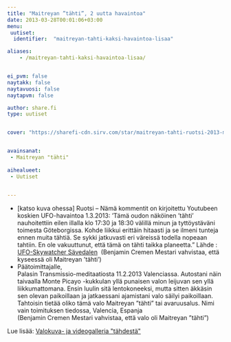 ```yaml
---
title: "Maitreyan ”tähti”, 2 uutta havaintoa"
date: 2013-03-28T00:01:06+03:00
menu:
 uutiset:
  identifier:  "maitreyan-tahti-kaksi-havaintoa-lisaa"

aliases:
    - /maitreyan-tahti-kaksi-havaintoa-lisaa/


ei_pvm: false
naytakk: false
naytavuosi: false
naytapvm: false

author: share.fi
type: uutiset


cover: "https://sharefi-cdn.sirv.com/star/maitreyan-tahti-ruotsi-2013-medi.201304_star_sweden_1.3.13.jpg"


avainsanat:
 - Maitreyan "tähti"
 
aihealueet:
 - Uutiset
 

---
```



<ul>
<li>[katso kuva ohessa] Ruotsi – Nämä kommentit on kirjoitettu Youtubeen koskien UFO-havaintoa 1.3.2013: ’Tämä oudon näköinen ’tähti’ nauhoitettiin eilen illalla klo 17:30 ja 18:30 välillä minun ja tyttöystäväni toimesta Göteborgissa. Kohde liikkui erittäin hitaasti ja se ilmeni tunteja ennen muita tähtiä. Se sykki jatkuvasti eri väreissä todella nopeaan tahtiin. En ole vakuuttunut, että tämä on tähti taikka planeetta.” Lähde : <a href="https://www.youtube.com/watch?v=E9ouf_66j2Y&amp;feature=youtu.be" target="_blank" class="external" rel="nofollow noopener">UFO-Skywatcher Sävedalen</a>&nbsp; (Benjamin Cremen Mestari vahvistaa, että kyseessä oli Maitreyan ’tähti’)</li>
<li>Päätoimittajalle,<br>
Palasin Transmissio-meditaatiosta 11.2.2013 Valenciassa. Autostani näin taivaalla Monte Picayo -kukkulan yllä punaisen valon leijuvan sen yllä liikkumattomana. Ensin luulin sitä lentokoneeksi, mutta sitten äkkäsin sen olevan paikoillaan ja jatkaessani ajamistani valo säilyi paikoillaan. Tahtoisin tietää oliko tämä valo Maitreyan ”tähti” tai avaruusalus. Nimi vain toimituksen tiedossa, Valencia, Espanja<br>
(Benjamin Cremen Mestari vahvistaa, että valo oli Maitreyan ”tähti”)</li>
</ul>
<p>Lue lisää: <a title="Valokuvagalleria, Maitreyan tähti" href="/maitreya/maitreyan-tahti">Valokuva- ja videogalleria "tähdestä"</a></p>

</div>